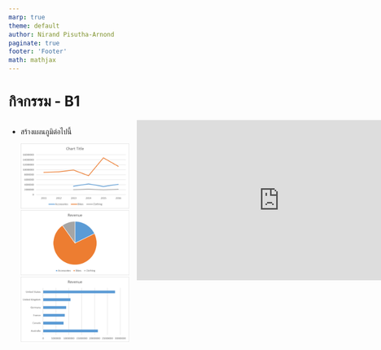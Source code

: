 ```yaml
---
marp: true
theme: default
author: Nirand Pisutha-Arnond
paginate: true
footer: 'Footer'
math: mathjax
---
```


<style>
    :root {
    font-family: kanit light;
}
div.colwrap {
  background-color: inherit;
  /* background-color: red; */
  color: inherit;
  width: 100%;
  height: 100%;
  position: relative;
}
/* div.colwrap div h1:first-child, div.colwrap div h2:first-child {
  margin-top: 0px !important;
} */
div.colwrap div.left {
  position: absolute;
  top: 0;
  bottom: 0;
  padding: 0px 0px 0px 0px;
}

div.colwrap div.right {
  position: absolute;
  top: 0;
  bottom: 0;
  padding: 0px 0px 0px 0px;
  /* display:flex;
  flex-direction: row;
  align-items: center; */
}

div.colwrap div.left {
/* background-color: green; */
  right: 53%;
  left: 0;
}
div.colwrap div.right {
  left: 50%;
  right: 0;
}
</style>

<!-- Slide Start -->

# กิจกรรม - B1

<div class="colwrap">
<div class="left">

- สร้างแผนภูมิต่อไปนี้

  ![height:120](./img/A11.png)
  ![height:120](./img/A12.png)
  ![height:120](./img/A13.png)

</div>
  <div class="right inverted">

<iframe width="560" height="315" src="https://www.youtube.com/embed/o9CltPjbJcc?start=1&end=62" title="YouTube video player" frameborder="0" allow="accelerometer; autoplay; clipboard-write; encrypted-media; gyroscope; picture-in-picture" allowfullscreen></iframe>
</div>
</div>
